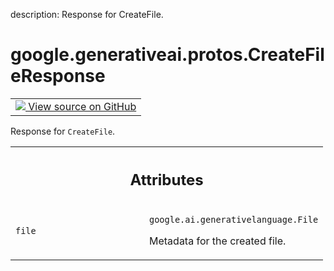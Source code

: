 description: Response for CreateFile.

<div itemscope itemtype="http://developers.google.com/ReferenceObject">
<meta itemprop="name" content="google.generativeai.protos.CreateFileResponse" />
<meta itemprop="path" content="Stable" />
</div>

# google.generativeai.protos.CreateFileResponse

<!-- Insert buttons and diff -->

<table class="tfo-notebook-buttons tfo-api nocontent">
<td>
  <a target="_blank" href="https://github.com/googleapis/google-cloud-python/tree/main/packages/google-ai-generativelanguage/google/ai/generativelanguage_v1beta/types/file_service.py#L52-L64">
    <img src="https://www.tensorflow.org/images/GitHub-Mark-32px.png" />
    View source on GitHub
  </a>
</td>
</table>



Response for ``CreateFile``.

<!-- Placeholder for "Used in" -->




<!-- Tabular view -->
 <table class="responsive fixed orange">
<colgroup><col width="214px"><col></colgroup>
<tr><th colspan="2"><h2 class="add-link">Attributes</h2></th></tr>

<tr>
<td>

`file`<a id="file"></a>

</td>
<td>

`google.ai.generativelanguage.File`

Metadata for the created file.

</td>
</tr>
</table>



